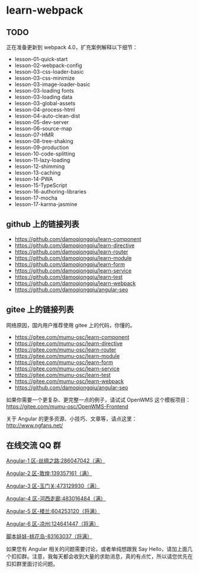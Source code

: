 # learn-webpack

## TODO

正在准备更新到 webpack 4.0，扩充案例解释以下细节：

-   lesson-01-quick-start
-   lesson-02-webpack-config
-   lesson-03-css-loader-basic
-   lesson-03-css-minimize
-   lesson-03-image-loader-basic
-   lesson-03-loading fonts
-   lesson-03-loading data
-   lesson-03-global-assets
-   lesson-04-process-html
-   lesson-04-auto-clean-dist
-   lesson-05-dev-server
-   lesson-06-source-map
-   lesson-07-HMR
-   lesson-08-tree-shaking
-   lesson-09-production
-   lesson-10-code-splitting
-   lesson-11-lazy-loading
-   lesson-12-shimming
-   lesson-13-caching
-   lesson-14-PWA
-   lesson-15-TypeScript
-   lesson-16-authoring-libraries
-   lesson-17-mocha
-   lesson-17-karma-jasmine

## github 上的链接列表

-   https://github.com/damoqiongqiu/learn-component
-   https://github.com/damoqiongqiu/learn-directive
-   https://github.com/damoqiongqiu/learn-router
-   https://github.com/damoqiongqiu/learn-module
-   https://github.com/damoqiongqiu/learn-form
-   https://github.com/damoqiongqiu/learn-service
-   https://github.com/damoqiongqiu/learn-test
-   https://github.com/damoqiongqiu/learn-webpack
-   https://github.com/damoqiongqiu/angular-seo

## gitee 上的链接列表

网络原因，国内用户推荐使用 gitee 上的代码，你懂的。

-   https://gitee.com/mumu-osc/learn-component
-   https://gitee.com/mumu-osc/learn-directive
-   https://gitee.com/mumu-osc/learn-router
-   https://gitee.com/mumu-osc/learn-module
-   https://gitee.com/mumu-osc/learn-form
-   https://gitee.com/mumu-osc/learn-service
-   https://gitee.com/mumu-osc/learn-test
-   https://gitee.com/mumu-osc/learn-webpack
-   https://github.com/damoqiongqiu/angular-seo

如果你需要一个更复杂、更完整一点的例子，请试试 OpenWMS 这个模板项目：https://gitee.com/mumu-osc/OpenWMS-Frontend

关于 Angular 的更多资源、小技巧、文章等，请点这里：http://www.ngfans.net/

## 在线交流 QQ 群

<a target="_blank" href="//shang.qq.com/wpa/qunwpa?idkey=8db5ed802cbddbf6432d7ba7dc4f2a316be020442491eb41cbfb1a12434e8cc7" class="list-group-item"><i class="fa fa-qq" aria-hidden="true"></i> Angular-1 区-丝绸之路:286047042（满）</a>

<a target="_blank" href="//shang.qq.com/wpa/qunwpa?idkey=cbfcd79e7e90939b0e2c519f475fac4792985ce2abc5ad45ec5e06ffcfe944dd" class="list-group-item"><i class="fa fa-qq" aria-hidden="true"></i> Angular-2 区-敦煌:139357161（满）</a>

<a target="_blank" href="//shang.qq.com/wpa/qunwpa?idkey=639229c8b6ad0c3a9a8f381dddf5d7785780b20d8c37eb25c91ac73ea7d37a5f" class="list-group-item"><i class="fa fa-qq" aria-hidden="true"></i> Angular-3 区-玉门关:473129930（满）</a>

<a target="_blank" href="//shang.qq.com/wpa/qunwpa?idkey=12add102af3f67910bdc0de753dee10ebada08ab485af7e38f4dfa0ee27476f7" class="list-group-item"><i class="fa fa-qq" aria-hidden="true"></i> Angular-4 区-河西走廊:483016484（满）</a>

<a target="_blank" href="//shang.qq.com/wpa/qunwpa?idkey=1293a6494fb306ea29d281e320a8f4ef82285fa5300f73118e6ff7a79ce76036"
class="list-group-item"><i class="fa fa-qq" aria-hidden="true"></i>
Angular-5 区-楼兰:604253120（将满）
</a>

<a target="_blank" href="//shang.qq.com/wpa/qunwpa?idkey=fcd880ba919983dc85690642d48cf00ad0affd8d35de5f30542c895e622a8ab8"
class="list-group-item"><i class="fa fa-qq" aria-hidden="true"></i>
Angular-6 区-凉州:124641447（将满）
</a>

<a target="_blank" href="//shang.qq.com/wpa/qunwpa?idkey=5d6b8c5296e4806142b8422ae7abca6f27b9b9b992a4dac80dc1392644e8970a"><i class="fa fa-qq" aria-hidden="true"></i>脚本娃娃-桃花岛-83163037（将满）</a>

如果您有 Angular 相关的问题需要讨论，或者单纯想跟我 Say Hello，请加上面几个扣扣群。注意，我每天都会收到大量的求助消息，真的有点忙，所以请您优先在扣扣群里面讨论问题。
